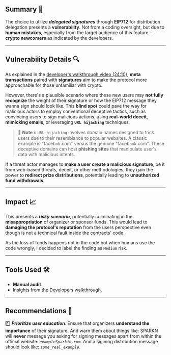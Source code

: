 ## **Summary 📌**

The choice to utilize **_delegated signatures_** through **EIP712** for distribution delegation presents a **vulnerability**. Not from a coding oversight, but due to **human mistakes**, especially from the target audience of this feature - **crypto newcomers** as indicated by the developers.

---

## **Vulnerability Details 🔍**

As explained in the [developer's walkthrough video (24:10)](https://www.youtube.com/watch?v=_VqXB1t9Evo&t=1450s), **meta transactions** paired with **signatures** aim to make the protocol more approachable for those unfamiliar with crypto.

However, there's a plausible scenario where these new users may **not fully recognize** the weight of their signature or how the EIP712 message they wanna sign should look like. This **blind spot** could pave the way for malicious actors to employ conventional deceptive tactics, such as convincing users to sign malicious actions, using **real-world deceit**, **mimicking emails**, or leveraging **`URL hijacking`** techniques.

> 📘 **Note** ℹ️: `URL hijacking` involves domain names designed to trick users due to their resemblance to popular websites. A classic example is "faceb`o`k.com" versus the genuine "faceb`oo`k.com". These deceptive domains can host **phishing sites** that manipulate user's data with malicious intents.

If a threat actor manages to **make a user create a malicious signature**, be it from web-based threats, deceit, or other methodologies, they gain the power to **redirect prize distributions**, potentially leading to **unauthorized fund withdrawals**.

---

## **Impact 📈**

This presents a **_risky scenario_**, potentially culminating in the **misappropriation** of organizer or sponsor funds. This would lead to **damaging the protocol's reputation** from the users perspective even though is not a technical fault inside the contracts' code.

As the loss of funds happens not in the code but when humans use the code wrongly, I decided to label the finding as `Medium` risk.

---

## **Tools Used 🛠️**

- **Manual audit**.
- Insights from the [Developers walkthrough](https://www.youtube.com/watch?v=_VqXB1t9Evo&t=8s).

---

## **Recommendations 🎯**

1️⃣ **_Prioritize user education_**. Ensure that organizers **understand the importance** of their signature. And warn them about things like: SPARKN will **never** message you asking for signing messages apart from within the official website: _`exampleSparkin.com`_. And a sigining distribution message should look like: _`some_real_example`_.
